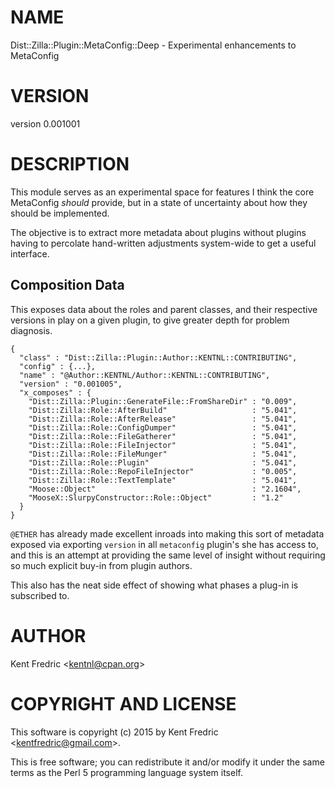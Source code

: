 # NAME

Dist::Zilla::Plugin::MetaConfig::Deep - Experimental enhancements to MetaConfig

# VERSION

version 0.001001

# DESCRIPTION

This module serves as an experimental space for features I think the core MetaConfig _should_
provide, but in a state of uncertainty about how they should be implemented.

The objective is to extract more metadata about plugins without plugins having to percolate
hand-written adjustments system-wide to get a useful interface.

## Composition Data

This exposes data about the roles and parent classes, and their respective versions in play
on a given plugin, to give greater depth for problem diagnosis.

    {
      "class" : "Dist::Zilla::Plugin::Author::KENTNL::CONTRIBUTING",
      "config" : {...},
      "name" : "@Author::KENTNL/Author::KENTNL::CONTRIBUTING",
      "version" : "0.001005",
      "x_composes" : {
        "Dist::Zilla::Plugin::GenerateFile::FromShareDir" : "0.009",
        "Dist::Zilla::Role::AfterBuild"                   : "5.041",
        "Dist::Zilla::Role::AfterRelease"                 : "5.041",
        "Dist::Zilla::Role::ConfigDumper"                 : "5.041",
        "Dist::Zilla::Role::FileGatherer"                 : "5.041",
        "Dist::Zilla::Role::FileInjector"                 : "5.041",
        "Dist::Zilla::Role::FileMunger"                   : "5.041",
        "Dist::Zilla::Role::Plugin"                       : "5.041",
        "Dist::Zilla::Role::RepoFileInjector"             : "0.005",
        "Dist::Zilla::Role::TextTemplate"                 : "5.041",
        "Moose::Object"                                   : "2.1604",
        "MooseX::SlurpyConstructor::Role::Object"         : "1.2"
      }
    }

`@ETHER` has already made excellent inroads into making this sort of metadata exposed
via exporting `version` in all `metaconfig` plugin's she has access to, and this is an attempt
at providing the same level of insight without requiring so much explicit buy-in from plugin authors.

This also has the neat side effect of showing what phases a plug-in is subscribed to.

# AUTHOR

Kent Fredric &lt;kentnl@cpan.org>

# COPYRIGHT AND LICENSE

This software is copyright (c) 2015 by Kent Fredric &lt;kentfredric@gmail.com>.

This is free software; you can redistribute it and/or modify it under
the same terms as the Perl 5 programming language system itself.
